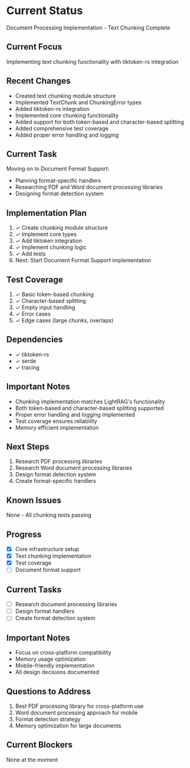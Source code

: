# Current Status
Document Processing Implementation - Text Chunking Complete

## Current Focus
Implementing text chunking functionality with tiktoken-rs integration

## Recent Changes
- Created text chunking module structure
- Implemented TextChunk and ChunkingError types
- Added tiktoken-rs integration
- Implemented core chunking functionality
- Added support for both token-based and character-based splitting
- Added comprehensive test coverage
- Added proper error handling and logging

## Current Task
Moving on to Document Format Support:
- Planning format-specific handlers
- Researching PDF and Word document processing libraries
- Designing format detection system

## Implementation Plan
1. ✓ Create chunking module structure
2. ✓ Implement core types
3. ✓ Add tiktoken integration
4. ✓ Implement chunking logic
5. ✓ Add tests
6. Next: Start Document Format Support implementation

## Test Coverage
1. ✓ Basic token-based chunking
2. ✓ Character-based splitting
3. ✓ Empty input handling
4. ✓ Error cases
5. ✓ Edge cases (large chunks, overlaps)

## Dependencies
- ✓ tiktoken-rs
- ✓ serde
- ✓ tracing

## Important Notes
- Chunking implementation matches LightRAG's functionality
- Both token-based and character-based splitting supported
- Proper error handling and logging implemented
- Test coverage ensures reliability
- Memory efficient implementation

## Next Steps
1. Research PDF processing libraries
2. Research Word document processing libraries
3. Design format detection system
4. Create format-specific handlers

## Known Issues
None - All chunking tests passing

## Progress
- [x] Core infrastructure setup
- [x] Text chunking implementation
- [x] Test coverage
- [ ] Document format support

## Current Tasks
- [ ] Research document processing libraries
- [ ] Design format handlers
- [ ] Create format detection system

## Important Notes
- Focus on cross-platform compatibility
- Memory usage optimization
- Mobile-friendly implementation
- All design decisions documented

## Questions to Address
1. Best PDF processing library for cross-platform use
2. Word document processing approach for mobile
3. Format detection strategy
4. Memory optimization for large documents

## Current Blockers
None at the moment 